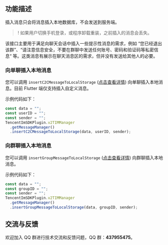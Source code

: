 ## 功能描述

插入消息只会将消息插入本地数据库，不会发送到服务端。

> ! 如果用户切换手机登录，或程序卸载重装，之前插入的消息会丢失。

该接口主要用于满足向聊天会话中插入一些提示性消息的需求，例如 “您已经退出该群”、“请注意信息安全，不要在群聊中发送任何账号、密码和验证码等私密信息“ 等。这类消息有展示在聊天消息区的需求，但并没有发送给其他人的必要。

### 向单聊插入本地消息

您可以调用 `insertC2CMessageToLocalStorage` ([点击查看详情](https://comm.qq.com/im/doc/RN/zh/Api/V2TIMMessageManager/insertC2CMessageToLocalStorage.html)) 向单聊插入本地消息。目前 Flutter 端仅支持插入自定义消息。

示例代码如下：

```javascript
const data = "";
const userID = "";
const sender = "";
TencentImSDKPlugin.v2TIMManager
  .getMessageManager()
  .insertC2CMessageToLocalStorage(data, userID, sender);
```

### 向群聊插入本地消息

您可以调用 `insertGroupMessageToLocalStorage` ([点击查看详情](https://comm.qq.com/im/doc/RN/zh/Api/V2TIMMessageManager/insertGroupMessageToLocalStorage.html)) 向群聊插入本地消息。

示例代码如下：

```javascript
const data = "";
const groupID = "";
const sender = "";
TencentImSDKPlugin.v2TIMManager
  .getMessageManager()
  .insertGroupMessageToLocalStorage(data, groupID, sender);
```

## 交流与反馈

欢迎加入 QQ 群进行技术交流和反馈问题，QQ 群：**437955475**。
